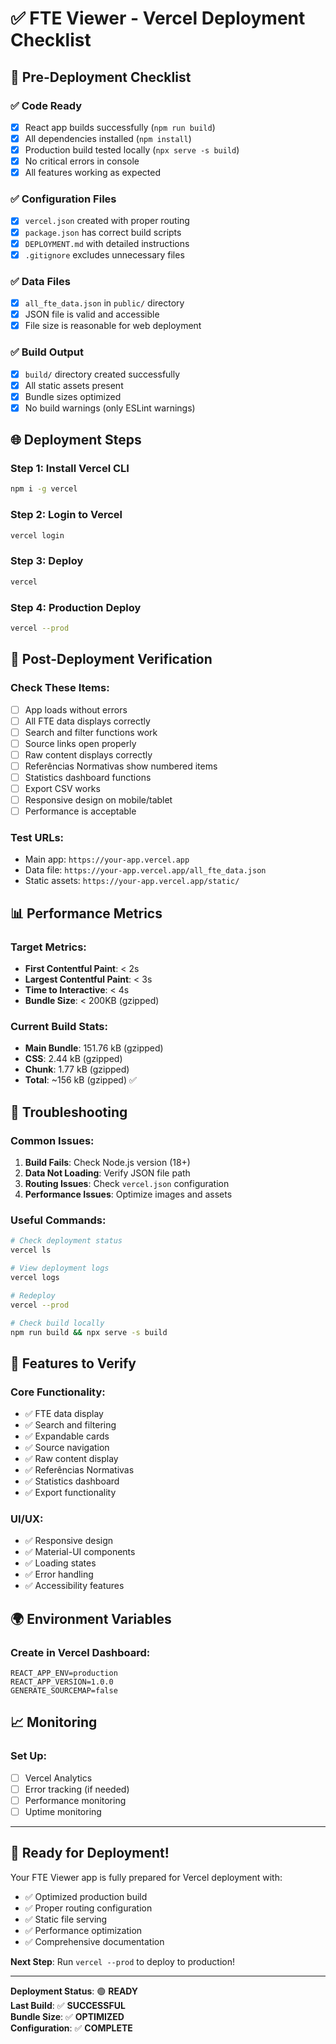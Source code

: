 # ✅ FTE Viewer - Vercel Deployment Checklist

## 🚀 Pre-Deployment Checklist

### ✅ **Code Ready**

- [x] React app builds successfully (`npm run build`)
- [x] All dependencies installed (`npm install`)
- [x] Production build tested locally (`npx serve -s build`)
- [x] No critical errors in console
- [x] All features working as expected

### ✅ **Configuration Files**

- [x] `vercel.json` created with proper routing
- [x] `package.json` has correct build scripts
- [x] `DEPLOYMENT.md` with detailed instructions
- [x] `.gitignore` excludes unnecessary files

### ✅ **Data Files**

- [x] `all_fte_data.json` in `public/` directory
- [x] JSON file is valid and accessible
- [x] File size is reasonable for web deployment

### ✅ **Build Output**

- [x] `build/` directory created successfully
- [x] All static assets present
- [x] Bundle sizes optimized
- [x] No build warnings (only ESLint warnings)

## 🌐 Deployment Steps

### **Step 1: Install Vercel CLI**

```bash
npm i -g vercel
```

### **Step 2: Login to Vercel**

```bash
vercel login
```

### **Step 3: Deploy**

```bash
vercel
```

### **Step 4: Production Deploy**

```bash
vercel --prod
```

## 🔧 Post-Deployment Verification

### **Check These Items:**

- [ ] App loads without errors
- [ ] All FTE data displays correctly
- [ ] Search and filter functions work
- [ ] Source links open properly
- [ ] Raw content displays correctly
- [ ] Referências Normativas show numbered items
- [ ] Statistics dashboard functions
- [ ] Export CSV works
- [ ] Responsive design on mobile/tablet
- [ ] Performance is acceptable

### **Test URLs:**

- Main app: `https://your-app.vercel.app`
- Data file: `https://your-app.vercel.app/all_fte_data.json`
- Static assets: `https://your-app.vercel.app/static/`

## 📊 Performance Metrics

### **Target Metrics:**

- **First Contentful Paint**: < 2s
- **Largest Contentful Paint**: < 3s
- **Time to Interactive**: < 4s
- **Bundle Size**: < 200KB (gzipped)

### **Current Build Stats:**

- **Main Bundle**: 151.76 kB (gzipped)
- **CSS**: 2.44 kB (gzipped)
- **Chunk**: 1.77 kB (gzipped)
- **Total**: ~156 kB (gzipped) ✅

## 🚨 Troubleshooting

### **Common Issues:**

1. **Build Fails**: Check Node.js version (18+)
2. **Data Not Loading**: Verify JSON file path
3. **Routing Issues**: Check `vercel.json` configuration
4. **Performance Issues**: Optimize images and assets

### **Useful Commands:**

```bash
# Check deployment status
vercel ls

# View deployment logs
vercel logs

# Redeploy
vercel --prod

# Check build locally
npm run build && npx serve -s build
```

## 📱 Features to Verify

### **Core Functionality:**

- ✅ FTE data display
- ✅ Search and filtering
- ✅ Expandable cards
- ✅ Source navigation
- ✅ Raw content display
- ✅ Referências Normativas
- ✅ Statistics dashboard
- ✅ Export functionality

### **UI/UX:**

- ✅ Responsive design
- ✅ Material-UI components
- ✅ Loading states
- ✅ Error handling
- ✅ Accessibility features

## 🌍 Environment Variables

### **Create in Vercel Dashboard:**

```
REACT_APP_ENV=production
REACT_APP_VERSION=1.0.0
GENERATE_SOURCEMAP=false
```

## 📈 Monitoring

### **Set Up:**

- [ ] Vercel Analytics
- [ ] Error tracking (if needed)
- [ ] Performance monitoring
- [ ] Uptime monitoring

---

## 🎯 **Ready for Deployment!**

Your FTE Viewer app is fully prepared for Vercel deployment with:

- ✅ Optimized production build
- ✅ Proper routing configuration
- ✅ Static file serving
- ✅ Performance optimization
- ✅ Comprehensive documentation

**Next Step**: Run `vercel --prod` to deploy to production!

---

**Deployment Status**: 🟢 **READY**  
**Last Build**: ✅ **SUCCESSFUL**  
**Bundle Size**: ✅ **OPTIMIZED**  
**Configuration**: ✅ **COMPLETE**
